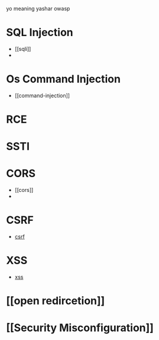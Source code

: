 yo meaning yashar owasp
# SQL Injection
- [[sqli]]
- 
# Os Command Injection
- [[command-injection]]
# RCE
# SSTI

# CORS
- [[cors]]
- 
# CSRF
- [csrf](./06-CSRF/CSRF.md) 
# XSS
- [xss](./07-XSS/xss.md)
# [[open redircetion]]
# [[Security Misconfiguration]]
